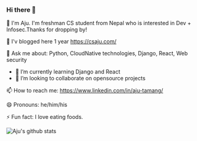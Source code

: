 ### Hi there 👋

🔭 I'm Aju. I'm freshman CS student from Nepal who is interested in Dev + Infosec.Thanks for dropping by!

🌱 I'v blogged here 1 year https://csaju.com/

💬 Ask me about: Python, CloudNative technologies, Django, React, Web security

- 🌱 I’m currently learning Django and React
- 👯 I’m looking to collaborate on opensource projects

📫 How to reach me: https://www.linkedin.com/in/aju-tamang/

😄 Pronouns: he/him/his

⚡ Fun fact: I love eating foods.

![Aju's github stats](https://github-readme-stats.vercel.app/api?username=Aju100&show_icons=true&hide_border=true)
